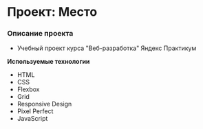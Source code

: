 # Проект: Место

### Описание проекта

- Учебный проект курса "Веб-разработка" Яндекс Практикум

**Используемые технологии**

- HTML
- CSS
- Flexbox
- Grid
- Responsive Design
- Pixel Perfect
- JavaScript
